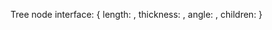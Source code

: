 Tree node interface:
{
    length: <float>,
    thickness: <float>,
    angle: <float>,
    children: <array>
}